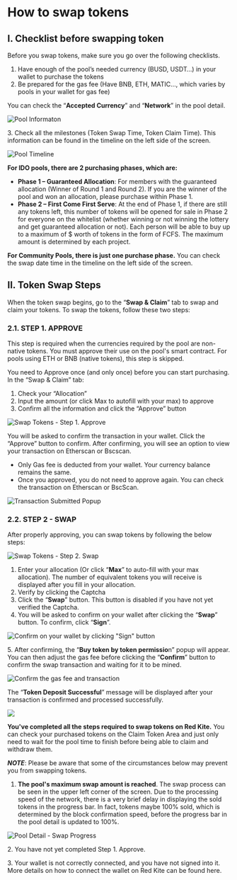 # How to swap tokens

## **I. Checklist before swapping token**

Before you swap tokens, make sure you go over the following checklists.

1. Have enough of the pool’s needed currency (BUSD, USDT…) in your wallet to purchase the tokens
2. Be prepared for the gas fee (Have BNB, ETH, MATIC…, which varies by pools in your wallet for gas fee)

You can check the “**Accepted Currency**” and “**Network**” in the pool detail.

![Pool Informaton](<../.gitbook/assets/0 (4)>)

3\. Check all the milestones (Token Swap Time, Token Claim Time). This information can be found in the timeline on the left side of the screen.

![Pool Timeline](../.gitbook/assets/1)

**For IDO pools, there are 2 purchasing phases, which are:**

* **Phase 1 – Guaranteed Allocation**: For members with the guaranteed allocation (Winner of Round 1 and Round 2). If you are the winner of the pool and won an allocation, please purchase within Phase 1.
* **Phase 2 – First Come First Serve**: At the end of Phase 1, if there are still any tokens left, this number of tokens will be opened for sale in Phase 2 for everyone on the whitelist (whether winning or not winning the lottery and get guaranteed allocation or not). Each person will be able to buy up to a maximum of $ worth of tokens in the form of FCFS. The maximum amount is determined by each project.

**For Community Pools, there is just one purchase phase.** You can check the swap date time in the timeline on the left side of the screen.

## **II. Token Swap Steps**

When the token swap begins, go to the “**Swap & Claim**” tab to swap and claim your tokens. To swap the tokens, follow these two steps:

### **2.1. STEP 1. APPROVE**

This step is required when the currencies required by the pool are non-native tokens. You must approve their use on the pool's smart contract. For pools using ETH or BNB (native tokens), this step is skipped.

You need to Approve once (and only once) before you can start purchasing. In the “Swap & Claim” tab:

1. Check your “Allocation”
2. Input the amount (or click Max to autofill with your max) to approve
3. Confirm all the information and click the “Approve” button

![Swap Tokens - Step 1. Approve](<../.gitbook/assets/2 (3)>)

You will be asked to confirm the transaction in your wallet. Click the “Approve” button to confirm. After confirming, you will see an option to view your transaction on Etherscan or Bscscan.

* Only Gas fee is deducted from your wallet. Your currency balance remains the same.
* Once you approved, you do not need to approve again. You can check the transaction on Etherscan or BscScan.

![Transaction Submitted Popup](../.gitbook/assets/Screenshot\_44.png)

### **2.2. STEP 2 - SWAP**

After properly approving, you can swap tokens by following the below steps:

![Swap Tokens - Step 2. Swap](<../.gitbook/assets/4 (3)>)

1. Enter your allocation (Or click “**Max**” to auto-fill with your max allocation). The number of equivalent tokens you will receive is displayed after you fill in your allocation.
2. Verify by clicking the Captcha
3. Click the “**Swap**” button. This button is disabled if you have not yet verified the Captcha.
4. You will be asked to confirm on your wallet after clicking the “**Swap**” button. To confirm, click “**Sign**”.

![Confirm on your wallet by clicking "Sign" button](../.gitbook/assets/5)

5\. After confirming, the “**Buy token by token permissio**n” popup will appear. You can then adjust the gas fee before clicking the “**Confirm**” button to confirm the swap transaction and waiting for it to be mined.

![Confirm the gas fee and transaction](../.gitbook/assets/6)

The “**Token Deposit Successful**” message will be displayed after your transaction is confirmed and processed successfully.

![](<../.gitbook/assets/7 (1)>)

**You've completed all the steps required to swap tokens on Red Kite.** You can check your purchased tokens on the Claim Token Area and just only need to wait for the pool time to finish before being able to claim and withdraw them.

_**NOTE**_: Please be aware that some of the circumstances below may prevent you from swapping tokens.

1. **The pool's maximum swap amount is reached**. The swap process can be seen in the upper left corner of the screen. Due to the processing speed of the network, there is a very brief delay in displaying the sold tokens in the progress bar. In fact, tokens maybe 100% sold, which is determined by the block confirmation speed, before the progress bar in the pool detail is updated to 100%.

![Pool Detail - Swap Progress](../.gitbook/assets/8)

2\. You have not yet completed Step 1. Approve.

3\. Your wallet is not correctly connected, and you have not signed into it. More details on how to connect the wallet on Red Kite can be found here.
